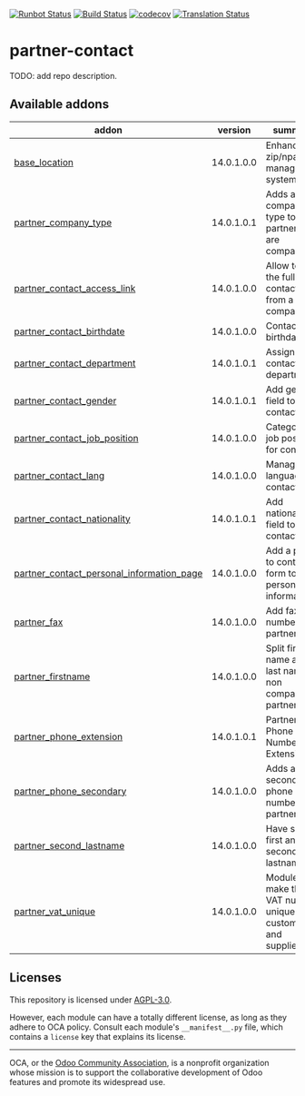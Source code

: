 [![Runbot Status](https://runbot.odoo-community.org/runbot/badge/flat/134/14.0.svg)](https://runbot.odoo-community.org/runbot/repo/github-com-oca-partner-contact-134)
[![Build Status](https://travis-ci.com/OCA/partner-contact.svg?branch=14.0)](https://travis-ci.com/OCA/partner-contact)
[![codecov](https://codecov.io/gh/OCA/partner-contact/branch/14.0/graph/badge.svg)](https://codecov.io/gh/OCA/partner-contact)
[![Translation Status](https://translation.odoo-community.org/widgets/partner-contact-14-0/-/svg-badge.svg)](https://translation.odoo-community.org/engage/partner-contact-14-0/?utm_source=widget)

<!-- /!\ do not modify above this line -->

# partner-contact

TODO: add repo description.

<!-- /!\ do not modify below this line -->

<!-- prettier-ignore-start -->

[//]: # (addons)

Available addons
----------------
addon | version | summary
--- | --- | ---
[base_location](base_location/) | 14.0.1.0.0 | Enhanced zip/npa management system
[partner_company_type](partner_company_type/) | 14.0.1.0.1 | Adds a company type to partner that are companies
[partner_contact_access_link](partner_contact_access_link/) | 14.0.1.0.0 | Allow to visit the full contact form from a company
[partner_contact_birthdate](partner_contact_birthdate/) | 14.0.1.0.0 | Contact's birthdate
[partner_contact_department](partner_contact_department/) | 14.0.1.0.1 | Assign contacts to departments
[partner_contact_gender](partner_contact_gender/) | 14.0.1.0.1 | Add gender field to contacts
[partner_contact_job_position](partner_contact_job_position/) | 14.0.1.0.0 | Categorize job positions for contacts
[partner_contact_lang](partner_contact_lang/) | 14.0.1.0.0 | Manage language in contacts
[partner_contact_nationality](partner_contact_nationality/) | 14.0.1.0.1 | Add nationality field to contacts
[partner_contact_personal_information_page](partner_contact_personal_information_page/) | 14.0.1.0.0 | Add a page to contacts form to put personal information
[partner_fax](partner_fax/) | 14.0.1.0.0 | Add fax number on partner
[partner_firstname](partner_firstname/) | 14.0.1.0.0 | Split first name and last name for non company partners
[partner_phone_extension](partner_phone_extension/) | 14.0.1.0.1 | Partner Phone Number Extension
[partner_phone_secondary](partner_phone_secondary/) | 14.0.1.0.0 | Adds a secondary phone number on partners
[partner_second_lastname](partner_second_lastname/) | 14.0.1.0.0 | Have split first and second lastnames
[partner_vat_unique](partner_vat_unique/) | 14.0.1.0.0 | Module to make the VAT number unique for customers and suppliers.

[//]: # (end addons)

<!-- prettier-ignore-end -->

## Licenses

This repository is licensed under [AGPL-3.0](LICENSE).

However, each module can have a totally different license, as long as they adhere to OCA
policy. Consult each module's `__manifest__.py` file, which contains a `license` key
that explains its license.

----

OCA, or the [Odoo Community Association](http://odoo-community.org/), is a nonprofit
organization whose mission is to support the collaborative development of Odoo features
and promote its widespread use.
